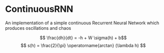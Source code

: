 # ContinuousRNN
An implementation of a simple continuous Recurrent Neural Network which produces oscillations and chaos

$$ \frac{dh}{dt} = -h + W \sigma(h) + b$$
$$ s(h) = \frac{2}{\pi} \operatorname{arctan} (\lambda h) $$




